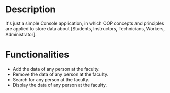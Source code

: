 # Description
It's just a simple Console application, in which OOP concepts and principles are applied to store data about  [Students, Instructors, Technicians, Workers, Administrator].
# Functionalities
* Add the data of any person at the faculty.
* Remove the data of any person at the faculty.
* Search for any person at the faculty.
* Display the data of any person at the faculty.

